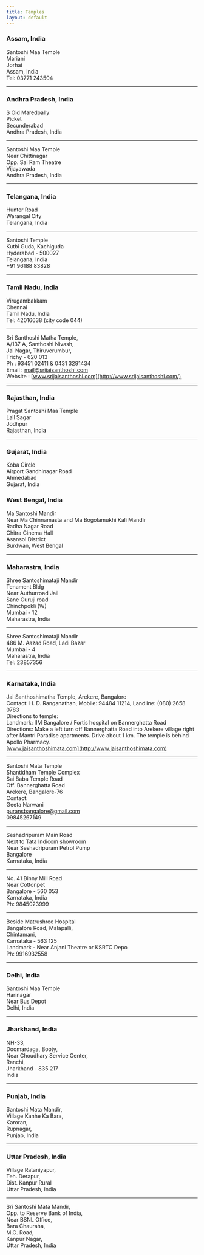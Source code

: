 ```yaml
---
title: Temples
layout: default
---
```

### Assam, India

Santoshi Maa Temple  
Mariani  
Jorhat  
Assam, India  
Tel: 03771 243504

***

### Andhra Pradesh, India

S Old Maredpally  
Picket  
Secunderabad  
Andhra Pradesh, India

***

Santoshi Maa Temple  
Near Chittinagar  
Opp. Sai Ram Theatre  
Vijayawada  
Andhra Pradesh, India

***

### Telangana, India

Hunter Road  
Warangal City  
Telangana, India

***

Santoshi Temple  
Kutbi Guda, Kachiguda  
Hyderabad - 500027  
Telangana, India  
+91 96188 83828

***

### Tamil Nadu, India

Virugambakkam  
Chennai  
Tamil Nadu, India  
Tel: 42016638 (city code 044)

***

Sri Santhoshi Matha Temple,  
A/137 A, Santhoshi Nivash,  
Jai Nagar, Thiruverumbur,  
Trichy - 620 013  
Ph : 93451 02411 & 0431 3291434  
Email : <mail@srijaisanthoshi.com>  
Website : [www.srijaisanthoshi.com](http://www.srijaisanthoshi.com/)

***

### Rajasthan, India

Pragat Santoshi Maa Temple  
Lall Sagar  
Jodhpur  
Rajasthan, India

***

### Gujarat, India

Koba Circle  
Airport Gandhinagar Road  
Ahmedabad  
Gujarat, India

### West Bengal, India

Ma Santoshi Mandir  
Near Ma Chinnamasta and Ma Bogolamukhi Kali Mandir  
Radha Nagar Road  
Chitra Cinema Hall  
Asansol District  
Burdwan, West Bengal 

***

### Maharastra, India

Shree Santoshimataji Mandir  
Tenament Bldg  
Near Authurroad Jail  
Sane Guruji road  
Chinchpokli (W)  
Mumbai - 12  
Maharastra, India

***

Shree Santoshimataji Mandir  
486 M. Aazad Road, Ladi Bazar  
Mumbai - 4  
Maharastra, India  
Tel: 23857356

***

### Karnataka, India

Jai Santhoshimatha Temple, Arekere, Bangalore  
Contact: H. D. Ranganathan, Mobile: 94484 11214, Landline: (080) 2658 0783  
Directions to temple:  
Landmark: IIM Bangalore / Fortis hospital on Bannerghatta Road  
Directions: Make a left turn off Bannerghatta Road into Arekere village right after Mantri Paradise apartments. Drive about 1 km. The temple is behind Apollo Pharmacy.  
[www.jaisanthoshimata.com](http://www.jaisanthoshimata.com)

***

Santoshi Mata Temple  
Shantidham Temple Complex  
Sai Baba Temple Road  
Off. Bannerghatta Road  
Arekere, Bangalore-76  
Contact:  
Geeta Narwani  
<puransbangalore@gmail.com>  
09845267149

***

Seshadripuram Main Road  
Next to Tata Indicom showroom  
Near Seshadripuram Petrol Pump  
Bangalore  
Karnataka, India

***

No. 41 Binny Mill Road  
Near Cottonpet  
Bangalore - 560 053  
Karnataka, India  
Ph: 9845023999

***

Beside Matrushree Hospital  
Bangalore Road, Malapalli,  
Chintamani,  
Karnataka - 563 125  
Landmark - Near Anjani Theatre or KSRTC Depo  
Ph: 9916932558

***

### Delhi, India

Santoshi Maa Temple  
Harinagar  
Near Bus Depot  
Delhi, India

***

### Jharkhand, India

NH-33,  
Doomardaga, Booty,  
Near Choudhary Service Center,  
Ranchi,  
Jharkhand - 835 217  
India

***

### Punjab, India

Santoshi Mata Mandir,  
Village Kanhe Ka Bara,  
Karoran,  
Rupnagar,  
Punjab, India

***

### Uttar Pradesh, India

Village Rataniyapur,  
Teh. Derapur,  
Dist. Kanpur Rural  
Uttar Pradesh, India

***

Sri Santoshi Mata Mandir,  
Opp. to Reserve Bank of India,  
Near BSNL Office,  
Bara Chauraha,  
M.G. Road,  
Kanpur Nagar,  
Uttar Pradesh, India
